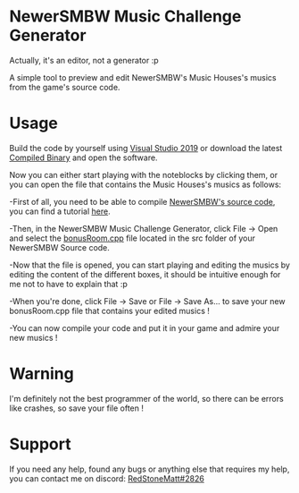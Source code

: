# NewerSMBW Music Challenge Generator
Actually, it's an editor, not a generator :p

A simple tool to preview and edit NewerSMBW's Music Houses's musics from the game's source code.

# Usage
Build the code by yourself using [Visual Studio 2019](https://visualstudio.microsoft.com/downloads/) or download the latest [Compiled Binary](https://github.com/RedStoneMatt/NewerSMBW-Music-Challenge-Generator/releases) and open the software.

Now you can either start playing with the noteblocks by clicking them, or you can open the file that contains the Music Houses's musics as follows:

-First of all, you need to be able to compile [NewerSMBW's source code](https://github.com/Treeki/NewerSMBW/tree/no-translations/Kamek), you can find a tutorial [here](https://horizon.miraheze.org/wiki/Setting_Up_and_Compiling_the_Newer_Sources).

-Then, in the NewerSMBW Music Challenge Generator, click File -> Open and select the [bonusRoom.cpp](https://github.com/Treeki/NewerSMBW/blob/no-translations/Kamek/src/bonusRoom.cpp) file located in the src folder of your NewerSMBW Source code.

-Now that the file is opened, you can start playing and editing the musics by editing the content of the different boxes, it should be intuitive enough for me not to have to explain that :p

-When you're done, click File -> Save or File -> Save As... to save your new bonusRoom.cpp file that contains your edited musics !

-You can now compile your code and put it in your game and admire your new musics !

# Warning
I'm definitely not the best programmer of the world, so there can be errors like crashes, so save your file often !

# Support
If you need any help, found any bugs or anything else that requires my help, you can contact me on discord: [RedStoneMatt#2826](https://discord.gg/s73Eknd)
